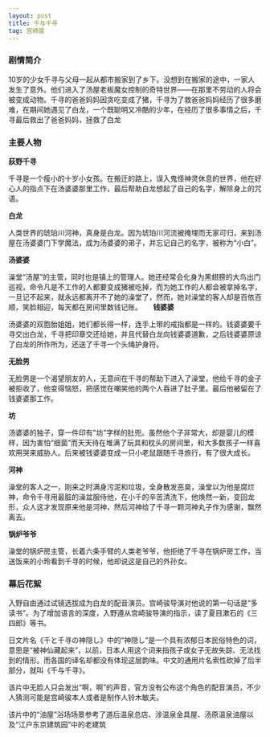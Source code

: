 ```yaml
---
layout: post
title: 千与千寻
tag: 宫崎骏
---
```


### 剧情简介

10岁的少女千寻与父母一起从都市搬家到了乡下。没想到在搬家的途中，一家人发生了意外。他们进入了汤屋老板魔女控制的奇特世界——在那里不劳动的人将会被变成动物。千寻的爸爸妈妈因贪吃变成了猪，千寻为了救爸爸妈妈经历了很多磨难，在期间她遇见了白龙，一个既聪明又冷酷的少年，在经历了很多事情之后，千寻最后救出了爸爸妈妈，拯救了白龙

### 主要人物

**荻野千寻**

千寻是一个瘦小的十岁小女孩。在搬迁的路上，误入鬼怪神灵休息的世界，他在好心人的指点下在汤婆婆那里工作，最后帮助白龙想起了自己的名字，解除身上的咒语。 

**白龙**

人类世界的琥珀川河神，真身是白龙。因为琥珀川河流被掩埋而无家可归，来到汤屋在汤婆婆门下学魔法，成为汤婆婆的弟子，并忘记自己的名字，被称为“小白”。 

**汤婆婆**

澡堂“汤屋”的主管，同时也是镇上的管理人。她还经常会化身为黑翅膀的大鸟出门巡视，命令凡是不工作的人都要变成猪被吃掉，而为她工作的人都会被拿掉名字，一旦记不起来，就永远都离开不了她的澡堂了，然而，她对澡堂的客人却是百依百顺，笑脸相迎，每天都在房间里数钱记账。 
　
**钱婆婆**

汤婆婆的双胞胎姐姐，她们都长得一样，连手上带的戒指都是一样的。钱婆婆要千寻交出白龙，千寻把印章交还给她，并且代替白龙向钱婆婆道歉，之后钱婆婆原谅了白龙的所作所为，还送了千寻一个头绳护身符。 

**无脸男**

无脸男是一个渴望朋友的人，无意间在千寻的帮助下进入了澡堂，他给千寻的金子被拒收了，他变得恼怒，把感觉在嘲笑他的两个人吞进了肚子里。最后他被留在了钱婆婆那工作。 

**坊**

汤婆婆的独子，穿一件印有"坊"字样的肚兜。虽然他个子非常大，却是婴儿的模样，因为害怕“细菌”而天天待在堆满了玩具和枕头的房间里，和大多数孩子一样喜欢用哭来威胁人。后来被钱婆婆变成一只小老鼠跟随千寻旅行，有了很大成长。 

**河神**

澡堂的客人之一，刚来之时满身污泥和垃圾，全身散发恶臭，澡堂以为他是腐烂神，命令千寻用最脏的澡盆服侍他，在小千的辛苦清洗下，他焕然一新，变回龙形，众人这才发现原来他是河神，然后河神给了千寻一颗河神丸子作为感谢，飘然离去。

**锅炉爷爷**

澡堂的锅炉房主管，长着六条手臂的人类老爷爷，他拒绝了千寻在锅炉房工作，当送饭来的小玲看到千寻的时候，他却说这是自己的外孙女。

### 幕后花絮


入野自由通过试镜选拔成为白龙的配音演员。宫崎骏导演对他说的第一句话是“多读书”。为了增加语言的深度，入野遵从宫崎骏导演的指示，读了夏目漱石的《三四郎》等书。

日文片名《千と千寻の神隠し》中的“神隠し”是一个具有浓郁日本民俗特色的词，意思是“被神仙藏起来”，以前，日本人用这个词来指孩子或女子无故失踪、无法找到的情形。而各国的译名却都没有体现这层韵味。中文的通用片名索性砍掉了后半部分，就叫《千与千寻》。

该片中无脸人只会发出“啊，啊”的声音，官方没有公布这个角色的配音演员，不少人猜测可能是宫崎骏本人或者是制作人铃木敏夫。

该片中的“油屋”浴场场景参考了道后温泉总店、涉温泉金具屋、汤原温泉油屋以及“江户东京建筑园”中的老建筑



